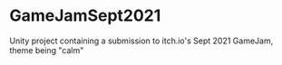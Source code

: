 # GameJamSept2021
Unity project containing a submission to itch.io's Sept 2021 GameJam, theme being "calm"
